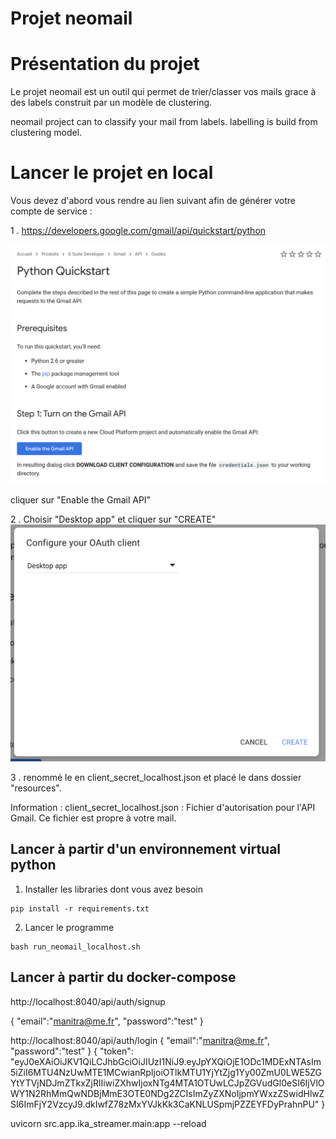 # Projet neomail

# Présentation du projet
Le projet neomail est un outil qui permet de trier/classer vos mails grace à des labels construit par un modèle de clustering.

neomail project can to classify your mail from labels. labelling is build from clustering model.

# Lancer le projet en local

Vous devez d'abord vous rendre au lien suivant afin de générer votre compte de service :

1 . https://developers.google.com/gmail/api/quickstart/python

![Python Quickstart](docs/images/python_quickstart.png)

cliquer sur "Enable the Gmail API"

2 . Choisir "Desktop app" et cliquer sur "CREATE"
![Generate Json](docs/images/python_quickstart_generate_json.png)

3 . renommé le en client_secret_localhost.json et placé le dans dossier "resources".

Information : client_secret_localhost.json : Fichier d'autorisation pour l'API Gmail. Ce fichier est propre à votre mail.

## Lancer à partir d'un environnement virtual python

1. Installer les libraries dont vous avez besoin
```
pip install -r requirements.txt
```

2. Lancer le programme

```
bash run_neomail_localhost.sh
```

## Lancer à partir du docker-compose



http://localhost:8040/api/auth/signup

{
	"email":"manitra@me.fr",
	"password":"test"
}

http://localhost:8040/api/auth/login
{
	"email":"manitra@me.fr",
	"password":"test"
}
{
    "token": "eyJ0eXAiOiJKV1QiLCJhbGciOiJIUzI1NiJ9.eyJpYXQiOjE1ODc1MDExNTAsIm5iZiI6MTU4NzUwMTE1MCwianRpIjoiOTlkMTU1YjYtZjg1Yy00ZmU0LWE5ZGYtYTVjNDJmZTkxZjRlIiwiZXhwIjoxNTg4MTA1OTUwLCJpZGVudGl0eSI6IjVlOWY1N2RhMmQwNDBjMmE3OTE0NDg2ZCIsImZyZXNoIjpmYWxzZSwidHlwZSI6ImFjY2VzcyJ9.dkIwfZ78zMxYVJkKk3CaKNLUSpmjPZZEYFDyPrahnPU"
}

uvicorn src.app.ika_streamer.main:app --reload